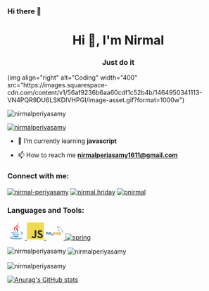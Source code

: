 ### Hi there 👋
<h1 align="center">Hi 👋, I'm Nirmal</h1>
<h3 align="center">Just do it</h3>
(img align="right" alt="Coding" width="400" src="https://images.squarespace-cdn.com/content/v1/56af9236b6aa60cdf1c52b4b/1464950341113-VN4PQR9DU6LSKDIVHPGI/image-asset.gif?format=1000w")


<p align="left"> <img src="https://komarev.com/ghpvc/?username=nirmalperiyasamy&label=Profile%20views&color=0e75b6&style=flat" alt="nirmalperiyasamy" /> </p>

<p align="left"> <a href="https://github.com/ryo-ma/github-profile-trophy"><img src="https://github-profile-trophy.vercel.app/?username=nirmalperiyasamy" alt="nirmalperiyasamy" /></a> </p>

- 🌱 I’m currently learning **javascript**

- 📫 How to reach me **nirmalperiasamy1611@gmail.com**

<h3 align="left">Connect with me:</h3>
<p align="left">
<a href="https://linkedin.com/in/nirmal-periyasamy" target="blank"><img align="center" src="https://raw.githubusercontent.com/rahuldkjain/github-profile-readme-generator/master/src/images/icons/Social/linked-in-alt.svg" alt="nirmal-periyasamy" height="30" width="40" /></a>
<a href="https://instagram.com/nirmal.hriday" target="blank"><img align="center" src="https://raw.githubusercontent.com/rahuldkjain/github-profile-readme-generator/master/src/images/icons/Social/instagram.svg" alt="nirmal.hriday" height="30" width="40" /></a>
<a href="https://www.leetcode.com/pnirmal" target="blank"><img align="center" src="https://raw.githubusercontent.com/rahuldkjain/github-profile-readme-generator/master/src/images/icons/Social/leet-code.svg" alt="pnirmal" height="30" width="40" /></a>
</p>

<h3 align="left">Languages and Tools:</h3>
<p align="left"> <a href="https://www.java.com" target="_blank" rel="noreferrer"> <img src="https://raw.githubusercontent.com/devicons/devicon/master/icons/java/java-original.svg" alt="java" width="40" height="40"/> </a> <a href="https://developer.mozilla.org/en-US/docs/Web/JavaScript" target="_blank" rel="noreferrer"> <img src="https://raw.githubusercontent.com/devicons/devicon/master/icons/javascript/javascript-original.svg" alt="javascript" width="40" height="40"/> </a> <a href="https://www.mysql.com/" target="_blank" rel="noreferrer"> <img src="https://raw.githubusercontent.com/devicons/devicon/master/icons/mysql/mysql-original-wordmark.svg" alt="mysql" width="40" height="40"/> </a> <a href="https://spring.io/" target="_blank" rel="noreferrer"> <img src="https://www.vectorlogo.zone/logos/springio/springio-icon.svg" alt="spring" width="40" height="40"/> </a> </p>

<p><img align="left" src="https://github-readme-stats.vercel.app/api/top-langs?username=nirmalperiyasamy&show_icons=true&locale=en&layout=compact" alt="nirmalperiyasamy" /></p>

<p>&nbsp;<img align="center" src="https://github-readme-stats.vercel.app/api?username=nirmalperiyasamy&show_icons=true&locale=en" alt="nirmalperiyasamy" /></p>

<p><img align="center" src="https://github-readme-streak-stats.herokuapp.com/?user=nirmalperiyasamy&" alt="nirmalperiyasamy" /></p>

[![Anurag's GitHub stats](https://github-readme-stats.vercel.app/api?username=Nirmalperiyasamy)](https://github.com/anuraghazra/github-readme-stats)

<!--
**Nirmalperiyasamy/nirmalperiyasamy** is a ✨ _special_ ✨ repository because its `README.md` (this file) appears on your GitHub profile.

Here are some ideas to get you started:

- 🔭 I’m currently working on ...
- 🌱 I’m currently learning ...
- 👯 I’m looking to collaborate on ...
- 🤔 I’m looking for help with ...
- 💬 Ask me about ...
- 📫 How to reach me: ...
- 😄 Pronouns: ...
- ⚡ Fun fact: ...
-->
